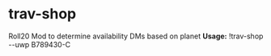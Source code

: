 # trav-shop
Roll20 Mod to determine availability DMs based on planet
**Usage:** !trav-shop --uwp B789430-C